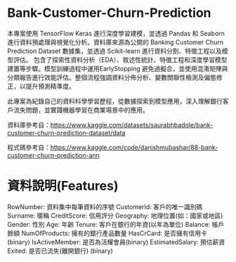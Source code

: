 # Bank-Customer-Churn-Prediction
本專案使用 TensorFlow Keras 進行深度學習建模，並透過 Pandas 和 Seaborn 進行資料預處理與視覺化分析。資料庫來源為公開的 Banking Customer Churn Prediction Dataset 數據集，並透過 Scikit-learn 進行資料分割、特徵工程以及模型評估。
包含了探索性資料分析（EDA）、敘述性統計、特徵工程和深度學習模型建置等步驟。模型訓練過程中運用EarlyStopping 避免過擬合，並使用混淆矩陣與分類報告進行效能評估。整個流程強調資料分佈分析、變數關聯性檢測及偏態修正，以提升預測精準度。

此專案為紀錄自己的資料科學學習歷程，從數據探索到模型應用，深入理解銀行客戶流失問題，並實踐機器學習在商業場景中的應用。

資料庫參考自：https://www.kaggle.com/datasets/saurabhbadole/bank-customer-churn-prediction-dataset/data

程式碼參考自：https://www.kaggle.com/code/danishmubashar/88-bank-customer-churn-prediction-ann

# 資料說明(Features)
RowNumber: 資料集中每筆資料的序號
CustomerId: 客戶的唯一識別碼
Surname: 暱稱
CreditScore: 信用評分
Geography: 地理位置(如：國家或地區)
Gender: 性別
Age: 年齡
Tenure: 客戶在銀行的年資(以年為單位)
Balance: 帳戶餘額
NumOfProducts: 擁有的銀行產品數量
HasCrCard: 是否擁有信用卡(binary)
IsActiveMember: 是否為活耀會員(binary)
EstimatedSalary: 預估薪資
Exited: 是否已流失(離開銀行) (binary)
